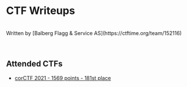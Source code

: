 # CTF Writeups
<br>
Written by [Balberg Flagg & Service AS](https://ctftime.org/team/152116)
<br><br><br>

## Attended CTFs

* [corCTF 2021 - 1569 points - 181st place](https://bf-s.github.io/CTF-Writeups/corCTF-2021)
